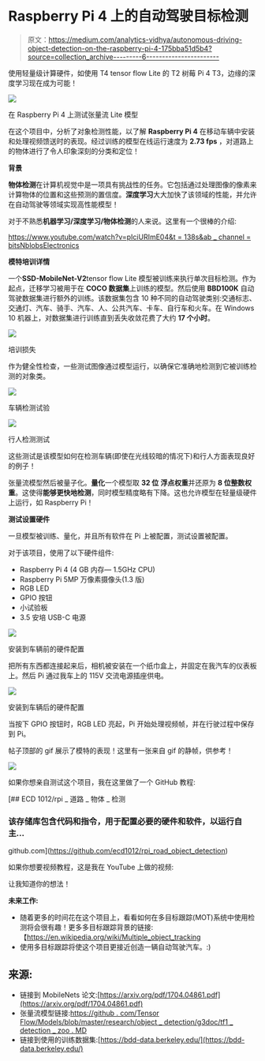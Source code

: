 # Raspberry Pi 4 上的自动驾驶目标检测

> 原文：<https://medium.com/analytics-vidhya/autonomous-driving-object-detection-on-the-raspberry-pi-4-175bba51d5b4?source=collection_archive---------6----------------------->

使用轻量级计算硬件，如使用 T4 tensor flow Lite 的 T2 树莓 Pi 4 T3，边缘的深度学习现在成为可能！

![](img/d4dac284ace67cca1307d6aea973fd50.png)

在 Raspberry Pi 4 上测试张量流 Lite 模型

在这个项目中，分析了对象检测性能，以了解 **Raspberry Pi 4** 在移动车辆中安装和处理视频馈送时的表现。经过训练的模型在线运行速度为 **2.73 fps** ，对道路上的物体进行了令人印象深刻的分类和定位！

**背景**

**物体检测**在计算机视觉中是一项具有挑战性的任务。它包括通过处理图像的像素来计算物体的位置和这些预测的置信度。**深度学习**大大加快了该领域的性能，并允许在自动驾驶等领域实现高性能模型！

对于不熟悉**机器学习/深度学习/物体检测**的人来说。这里有一个很棒的介绍:

[https://www.youtube.com/watch?v=pIciURImE04&t = 138s&ab _ channel = bitsNblobsElectronics](https://www.youtube.com/watch?v=pIciURImE04&t=138s&ab_channel=bitsNblobsElectronics)

**模特培训详情**

一个**SSD-MobileNet-V2**tensor flow Lite 模型被训练来执行单次目标检测。作为起点，迁移学习被用于在 **COCO 数据集**上训练的模型。然后使用 **BBD100K** 自动驾驶数据集进行额外的训练。该数据集包含 10 种不同的自动驾驶类别:交通标志、交通灯、汽车、骑手、汽车、人、公共汽车、卡车、自行车和火车。在 Windows 10 机器上，对数据集进行训练直到丢失收敛花费了大约 **17 个小时**。

![](img/52c906c962be94989e448df4e2be9f9c.png)

培训损失

作为健全性检查，一些测试图像通过模型运行，以确保它准确地检测到它被训练检测的对象类。

![](img/57bc2b09a73c91ceadc298d6a6e28d37.png)

车辆检测试验

![](img/0e798e02248cecf2ecfbcde7a4c22cc1.png)

行人检测测试

这些测试是该模型如何在检测车辆(即使在光线较暗的情况下)和行人方面表现良好的例子！

张量流模型然后被量子化。**量化**一个模型取 **32 位** **浮点权重**并还原为 **8 位整数权重**。这使得**能够更快地检测**，同时模型精度略有下降。这也允许模型在轻量级硬件上运行，如 Raspberry Pi！

**测试设置硬件**

一旦模型被训练、量化，并且所有软件在 Pi 上被配置，测试设置被配置。

对于该项目，使用了以下硬件组件:

*   Raspberry Pi 4 (4 GB 内存— 1.5GHz CPU)
*   Raspberry Pi 5MP 万像素摄像头(1.3 版)
*   RGB LED
*   GPIO 按钮
*   小试验板
*   3.5 安培 USB-C 电源

![](img/1cb88a4fc3fc2e5939a6541fe93f155a.png)

安装到车辆前的硬件配置

把所有东西都连接起来后，相机被安装在一个纸巾盒上，并固定在我汽车的仪表板上。然后 Pi 通过我车上的 115V 交流电源插座供电。

![](img/49756cb976e189f1ad26cd3ed73f53ab.png)

安装到车辆后的硬件配置

当按下 GPIO 按钮时，RGB LED 亮起，Pi 开始处理视频帧，并在行驶过程中保存到 Pi。

帖子顶部的 gif 展示了模特的表现！这里有一张来自 gif 的静帧，供参考！

![](img/b6f1452da87bd1bc468ad547a6e54b54.png)

如果你想亲自测试这个项目，我在这里做了一个 GitHub 教程:

[](https://github.com/ecd1012/rpi_road_object_detection) [## ECD 1012/rpi _ 道路 _ 物体 _ 检测

### 该存储库包含代码和指令，用于配置必要的硬件和软件，以运行自主…

github.com](https://github.com/ecd1012/rpi_road_object_detection) 

如果你想要视频教程，这是我在 YouTube 上做的视频:

让我知道你的想法！

**未来工作:**

*   随着更多的时间花在这个项目上，看看如何在多目标跟踪(MOT)系统中使用检测将会很有趣！更多多目标跟踪背景的链接:【https://en.wikipedia.org/wiki/Multiple_object_tracking 
*   使用多目标跟踪将使这个项目更接近创造一辆自动驾驶汽车。:)

## 来源:

*   链接到 MobileNets 论文:[https://arxiv.org/pdf/1704.04861.pdf](https://arxiv.org/pdf/1704.04861.pdf)
*   张量流模型链接:[https://github . com/Tensor Flow/Models/blob/master/research/object _ detection/g3doc/tf1 _ detection _ zoo . MD](https://github.com/tensorflow/models/blob/master/research/object_detection/g3doc/tf1_detection_zoo.md)
*   链接到使用的训练数据集:[https://bdd-data.berkeley.edu/](https://bdd-data.berkeley.edu/)